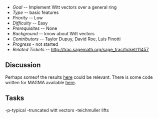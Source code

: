 
* _Goal_ -- Implement Witt vectors over a general ring  
* _Type_ -- basic features 
* _Priority_ -- Low 
* _Difficulty_ -- Easy 
* _Prerequisites_ -- None 
* _Background_ -- know about Witt vectors 
* _Contributors_ -- Taylor Dupuy, David Roe, Luis Finotti 
* _Progress_ - not started 
* _Related Tickets_ -- <a href="http://trac.sagemath.org/sage_trac/ticket/11457">http://trac.sagemath.org/sage_trac/ticket/11457</a> 

## Discussion

Perhaps someof the results <a class="http" href="http://www.math.utk.edu/~finotti/papers/witt.pdf">here</a> could be relevant.  There is some code written for MAGMA available <a class="http" href="http://www.math.utk.edu/~finotti/witt/">here</a>. 


## Tasks

-p-typical -truncated witt vectors -teichmuller lifts 

